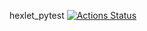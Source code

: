 hexlet_pytest
[![Actions Status](https://github.com/Nella611/hexlet_pytest/blob/main/.github/workflows/main.yml)](https://github.com/Nella611/hexlet_pytest/actions)
